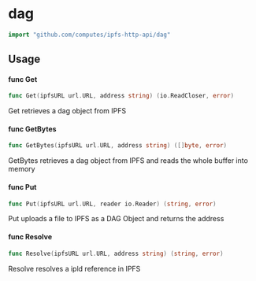# dag

```go
import "github.com/computes/ipfs-http-api/dag"
```


## Usage

#### func  Get

```go
func Get(ipfsURL url.URL, address string) (io.ReadCloser, error)
```
Get retrieves a dag object from IPFS

#### func  GetBytes

```go
func GetBytes(ipfsURL url.URL, address string) ([]byte, error)
```
GetBytes retrieves a dag object from IPFS and reads the whole buffer into memory

#### func  Put

```go
func Put(ipfsURL url.URL, reader io.Reader) (string, error)
```
Put uploads a file to IPFS as a DAG Object and returns the address

#### func  Resolve

```go
func Resolve(ipfsURL url.URL, address string) (string, error)
```
Resolve resolves a ipld reference in IPFS
